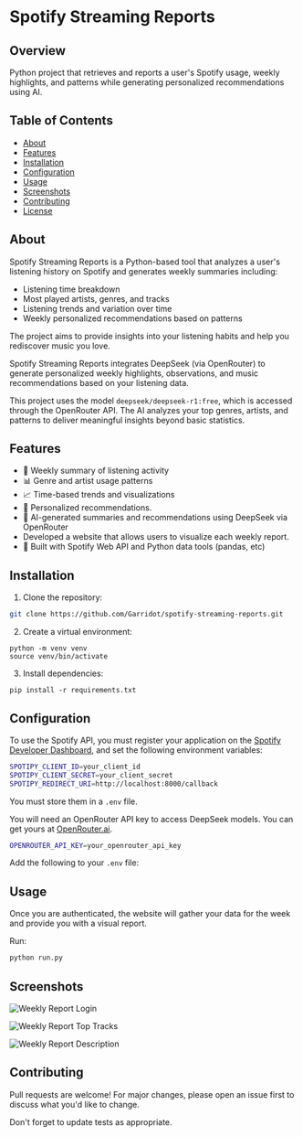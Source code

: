 
# Spotify Streaming Reports

## Overview
Python project that retrieves and reports a user's Spotify usage, weekly highlights, and patterns while generating personalized recommendations using AI.


## Table of Contents

- [About](#about)
- [Features](#features)
- [Installation](#installation)
- [Configuration](#configuration)
- [Usage](#usage)
- [Screenshots](#screenshots)
- [Contributing](#contributing)
- [License](#license)
## About

Spotify Streaming Reports is a Python-based tool that analyzes a user's listening history on Spotify and generates weekly summaries including:

- Listening time breakdown
- Most played artists, genres, and tracks
- Listening trends and variation over time
- Weekly personalized recommendations based on patterns

The project aims to provide insights into your listening habits and help you rediscover music you love.

Spotify Streaming Reports integrates DeepSeek (via OpenRouter) to generate personalized weekly highlights, observations, and music recommendations based on your listening data.

This project uses the model `deepseek/deepseek-r1:free`, which is accessed through the OpenRouter API. The AI analyzes your top genres, artists, and patterns to deliver meaningful insights beyond basic statistics.
## Features

- 🔁 Weekly summary of listening activity
- 📊 Genre and artist usage patterns
- 📈 Time-based trends and visualizations
- 🌟 Personalized recommendations.
- 🤖 AI-generated summaries and recommendations using DeepSeek via OpenRouter
- Developed a website that allows users to visualize each weekly report.
- 🧠 Built with Spotify Web API and Python data tools (pandas, etc)


## Installation

1. Clone the repository:
```bash
git clone https://github.com/Garridot/spotify-streaming-reports.git
```

2. Create a virtual environment:
```
python -m venv venv
source venv/bin/activate 
```

3. Install dependencies:
```
pip install -r requirements.txt
```


## Configuration

To use the Spotify API, you must register your application on the [Spotify Developer Dashboard](https://developer.spotify.com/dashboard/), and set the following environment variables:

```bash
SPOTIPY_CLIENT_ID=your_client_id
SPOTIPY_CLIENT_SECRET=your_client_secret
SPOTIPY_REDIRECT_URI=http://localhost:8000/callback
```

You must store them in a `.env` file.

You will need an OpenRouter API key to access DeepSeek models. You can get yours at [OpenRouter.ai](https://openrouter.ai/).


```bash
OPENROUTER_API_KEY=your_openrouter_api_key
```

Add the following to your `.env` file:


## Usage

Once you are authenticated, the website will gather your data for the week and provide you with a visual report.

Run:
```bash
python run.py
```
## Screenshots

![Weekly Report Login](screenshots/screenshot#1.jpg)

![Weekly Report Top Tracks](screenshots/screenshot#2.jpg)

![Weekly Report Description](screenshots/screenshot#3.jpg)

## Contributing

Pull requests are welcome! For major changes, please open an issue first to discuss what you'd like to change.

Don't forget to update tests as appropriate.